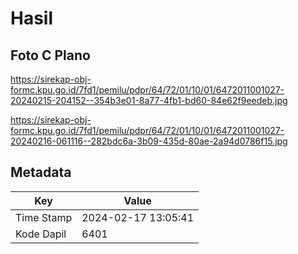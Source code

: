 # Hasil

## Foto C Plano

https://sirekap-obj-formc.kpu.go.id/7fd1/pemilu/pdpr/64/72/01/10/01/6472011001027-20240215-204152--354b3e01-8a77-4fb1-bd60-84e62f9eedeb.jpg

https://sirekap-obj-formc.kpu.go.id/7fd1/pemilu/pdpr/64/72/01/10/01/6472011001027-20240216-061116--282bdc6a-3b09-435d-80ae-2a94d0786f15.jpg


## Metadata

| Key        | Value               |
| ---------- | ------------------- |
| Time Stamp | 2024-02-17 13:05:41 |
| Kode Dapil | 6401                |




